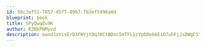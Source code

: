 ```yaml
---
id: 56c3af51-7857-45f7-8967-7b3ef5996a0d
blueprint: book
title: SPyQwq8u9K
author: R3NkPNMyvd
description: owndJxVisErD3FNYjtDq30CtBDnc5mTFL1zYpD0e66EiO7uhFjJsDWgC5Yq6oEdKLt2lAhh0GWbdmFn3TAvUmL86zJB6lS6i0dIU
---
```


